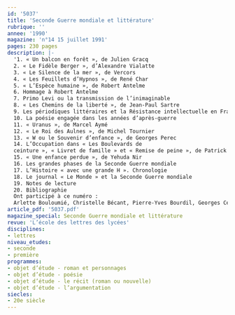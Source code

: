 ```yaml
---
id: '5037'
title: 'Seconde Guerre mondiale et littérature'
rubrique: ''
annee: '1990'
magazine: 'n°14 15 juillet 1991'
pages: 230 pages
description: |-
  '1. « Un balcon en forêt », de Julien Gracq
  2. « Le Fidèle Berger », d’Alexandre Vialatte
  3. « Le Silence de la mer », de Vercors
  4. « Les Feuillets d’Hypnos », de René Char
  5. « L’Espèce humaine », de Robert Antelme
  6. Hommage à Robert Antelme
  7. Primo Levi ou la transmission de l’inimaginable
  8. « Les Chemins de la liberté », de Jean-Paul Sartre
  9. Les périodiques littéraires et la Résistance intellectuelle en France de 1940 à 1944
  10. La poésie engagée dans les années d’après-guerre
  11. « Uranus », de Marcel Aymé
  12. « Le Roi des Aulnes », de Michel Tournier
  13. « W ou le Souvenir d’enfance », de Georges Perec
  14. L’Occupation dans « Les Boulevards de
  ceinture », « Livret de famille » et « Remise de peine », de Patrick Modiano
  15. « Une enfance perdue », de Yehuda Nir
  16. Les grandes phases de la Seconde Guerre mondiale
  17. L’Histoire « avec une grande H ». Chronologie
  18. Le journal « Le Monde » et la Seconde Guerre mondiale
  19. Notes de lecture
  20. Bibliographie
  Ont participé à ce numéro :
  Arlette Bouloumié, Christelle Bécant, Pierre-Yves Bourdil, Georges Cesbron, Norbert Czarny, Anne-Marie Duranton-Crabol, Pierre Hairion, Jean-Jacques Heude, Jacques Le Marinel, Francine de Martinoir, Yves Ménager, Edgar Morin, Yves Pihan, Guy Rabaté, Yves Stalloni et Guy Talon'
article_pdf: '5037.pdf'
magazine_special: Seconde Guerre mondiale et littérature
revue: 'L’école des lettres des lycées'
disciplines:
- lettres
niveau_etudes:
- seconde
- première
programmes:
- objet d’étude - roman et personnages
- objet d’étude - poésie
- objet d’étude - le récit (roman ou nouvelle)
- objet d’étude - l’argumentation
siecles:
- 20e siècle
---
```

